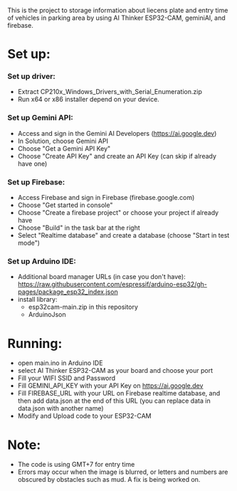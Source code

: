 This is the project to storage information about liecens plate and entry time of vehicles in parking area by using AI Thinker ESP32-CAM, geminiAI, and firebase.

# Set up:
### Set up driver:
- Extract CP210x_Windows_Drivers_with_Serial_Enumeration.zip
- Run x64 or x86 installer depend on your device.
### Set up Gemini API:
- Access and sign in the Gemini AI Developers (https://ai.google.dev)
- In Solution, choose Gemini API
- Choose "Get a Gemini API Key"
- Choose "Create API Key" and create an API Key (can skip if already have one)
### Set up Firebase:
- Access Firebase and sign in Firebase (firebase.google.com)
- Choose "Get started in console"
- Choose "Create a firebase project" or choose your project if already have
- Choose "Build" in the task bar at the right
- Select "Realtime database" and create a database (choose "Start in test mode")
### Set up Arduino IDE:
- Additional board manager URLs (in case you don't have): https://raw.githubusercontent.com/espressif/arduino-esp32/gh-pages/package_esp32_index.json
- install library:
  +  esp32cam-main.zip in this repository
  +  ArduinoJson
# Running:
- open main.ino in Arduino IDE
- select AI Thinker ESP32-CAM as your board and choose your port
- Fill your WIFI SSID and Password
- Fill GEMINI_API_KEY with your API Key on https://ai.google.dev
- Fill FIREBASE_URL with your URL on Firebase realtime database, and then add data.json at the end of this URL (you can replace data in data.json with another name)
- Modify and Upload code to your ESP32-CAM

# Note:
- The code is using GMT+7 for entry time
- Errors may occur when the image is blurred, or letters and numbers are obscured by obstacles such as mud. A fix is ​​being worked on.
